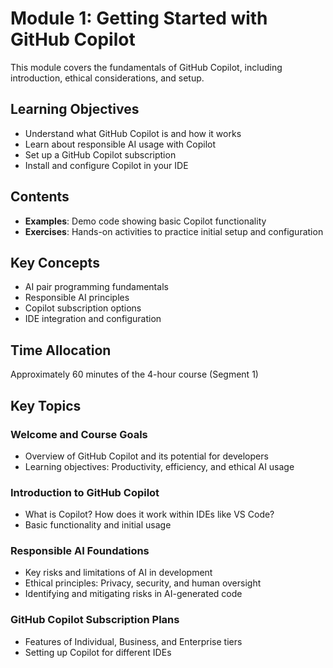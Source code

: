 # Module 1: Getting Started with GitHub Copilot

This module covers the fundamentals of GitHub Copilot, including introduction, ethical considerations, and setup.

## Learning Objectives
- Understand what GitHub Copilot is and how it works
- Learn about responsible AI usage with Copilot
- Set up a GitHub Copilot subscription
- Install and configure Copilot in your IDE

## Contents
- **Examples**: Demo code showing basic Copilot functionality
- **Exercises**: Hands-on activities to practice initial setup and configuration

## Key Concepts
- AI pair programming fundamentals
- Responsible AI principles
- Copilot subscription options
- IDE integration and configuration

## Time Allocation
Approximately 60 minutes of the 4-hour course (Segment 1)

## Key Topics

### Welcome and Course Goals
- Overview of GitHub Copilot and its potential for developers
- Learning objectives: Productivity, efficiency, and ethical AI usage

### Introduction to GitHub Copilot
- What is Copilot? How does it work within IDEs like VS Code?
- Basic functionality and initial usage

### Responsible AI Foundations
- Key risks and limitations of AI in development
- Ethical principles: Privacy, security, and human oversight
- Identifying and mitigating risks in AI-generated code

### GitHub Copilot Subscription Plans
- Features of Individual, Business, and Enterprise tiers
- Setting up Copilot for different IDEs 